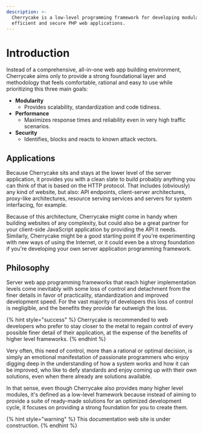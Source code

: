 ```yaml
---
description: >-
  Cherrycake is a low-level programming framework for developing modular,
  efficient and secure PHP web applications.
---
```


# Introduction

Instead of a comprehensive, all-in-one web app building environment, Cherrycake aims only to provide a strong foundational layer and methodology that feels comfortable, rational and easy to use while prioritizing this three main goals:

* **Modularity**
  * Provides scalability, standardization and code tidiness.
* **Performance**
  * Maximizes response times and reliability even in very high traffic scenarios.
* **Security**
  * Identifies, blocks and reacts to known attack vectors.

## Applications

Because Cherrycake sits and stays at the lower level of the server application, it provides you with a clean slate to build probably anything you can think of that is based on the HTTP protocol. That includes \(obviously\) any kind of website, but also: API endpoints, client-server architectures, proxy-like architectures, resource serving services and servers for system interfacing, for example.

Because of this architecture, Cherrycake might come in handy when building websites of any complexity, but could also be a great partner for your client-side JavaScript application by providing the API it needs. Similarly, Cherrycake might be a good starting point if you're experimenting with new ways of using the Internet, or it could even be a strong foundation if you're developing your own server application programming framework.

## Philosophy

Server web app programming frameworks that reach higher implementation levels come inevitably with some loss of control and detachment from the finer details in favor of practicality, standardization and improved development speed. For the vast majority of developers this loss of control is negligible, and the benefits they provide far outweigh the loss.

{% hint style="success" %}
Cherrycake is recommended to web developers who prefer to stay closer to the metal to regain control of every possible finer detail of their application, at the expense of the benefits of higher level frameworks.
{% endhint %}

Very often, this need of control, more than a rational or optimal decision, is simply an emotional manifestation of passionate programmers who enjoy digging deep in the understanding of how a system works and how it can be improved, who like to defy standards and enjoy coming up with their own solutions, even when there already are solutions available.

In that sense, even though Cherrycake also provides many higher level modules, it's defined as a low-level framework because instead of aiming to provide a suite of ready-made solutions for an optimized development cycle, it focuses on providing a strong foundation for you to create them.

{% hint style="warning" %}
This documentation web site is under construction.
{% endhint %}

